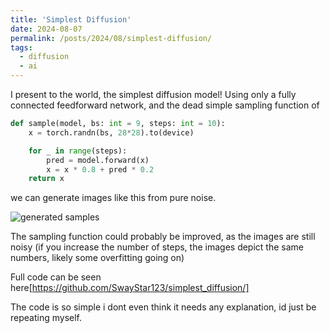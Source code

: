 ```yaml
---
title: 'Simplest Diffusion'
date: 2024-08-07
permalink: /posts/2024/08/simplest-diffusion/
tags:
  - diffusion
  - ai
---
```


I present to the world, the simplest diffusion model!
Using only a fully connected feedforward network, and the dead simple sampling function of

```python
def sample(model, bs: int = 9, steps: int = 10):
    x = torch.randn(bs, 28*28).to(device)

    for _ in range(steps):
        pred = model.forward(x)
        x = x * 0.8 + pred * 0.2
    return x
```

we can generate images like this from pure noise.

![generated samples](/images/2024-08-07-simplest-diffusion/Generated%20samples.png)

The sampling function could probably be improved, as the images are still noisy (if you increase the number of steps, the images depict the same numbers, likely some overfitting going on)


Full code can be seen here[https://github.com/SwayStar123/simplest_diffusion/]

The code is so simple i dont even think it needs any explanation, id just be repeating myself.


